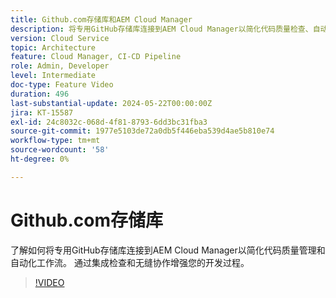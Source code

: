 ```yaml
---
title: Github.com存储库和AEM Cloud Manager
description: 将专用GitHub存储库连接到AEM Cloud Manager以简化代码质量检查、自动化工作流并提高开发效率。
version: Cloud Service
topic: Architecture
feature: Cloud Manager, CI-CD Pipeline
role: Admin, Developer
level: Intermediate
doc-type: Feature Video
duration: 496
last-substantial-update: 2024-05-22T00:00:00Z
jira: KT-15587
exl-id: 24c8032c-068d-4f81-8793-6dd3bc31fba3
source-git-commit: 1977e5103de72a0db5f446eba539d4ae5b810e74
workflow-type: tm+mt
source-wordcount: '58'
ht-degree: 0%

---
```


# Github.com存储库

了解如何将专用GitHub存储库连接到AEM Cloud Manager以简化代码质量管理和自动化工作流。 通过集成检查和无缝协作增强您的开发过程。

>[!VIDEO](https://video.tv.adobe.com/v/3429302/?learn=on)
